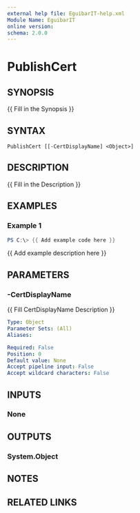```yaml
---
external help file: EguibarIT-help.xml
Module Name: EguibarIT
online version:
schema: 2.0.0
---
```


# PublishCert

## SYNOPSIS
{{ Fill in the Synopsis }}

## SYNTAX

```
PublishCert [[-CertDisplayName] <Object>]
```

## DESCRIPTION
{{ Fill in the Description }}

## EXAMPLES

### Example 1
```powershell
PS C:\> {{ Add example code here }}
```

{{ Add example description here }}

## PARAMETERS

### -CertDisplayName
{{ Fill CertDisplayName Description }}

```yaml
Type: Object
Parameter Sets: (All)
Aliases:

Required: False
Position: 0
Default value: None
Accept pipeline input: False
Accept wildcard characters: False
```

## INPUTS

### None

## OUTPUTS

### System.Object
## NOTES

## RELATED LINKS
